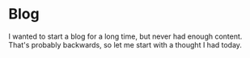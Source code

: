 # Blog

I wanted to start a blog for a long time, but never had enough content. That's probably backwards, so let me start with a thought I had today.
